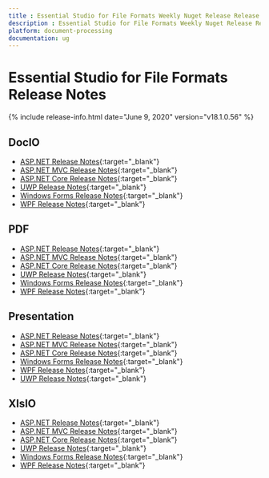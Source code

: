 ```yaml
---
title : Essential Studio for File Formats Weekly Nuget Release Release Notes  
description : Essential Studio for File Formats Weekly Nuget Release Release Notes  
platform: document-processing
documentation: ug
---
```


# Essential Studio for File Formats  Release Notes  

{% include release-info.html date="June 9, 2020" version="v18.1.0.56" %} 

## DocIO

* [ASP.NET Release Notes](/aspnet/release-notes/v18.1.0.56#docio){:target="_blank"}
* [ASP.NET MVC Release Notes](/aspnetmvc/release-notes/v18.1.0.56#docio){:target="_blank"}
* [ASP.NET Core Release Notes](/aspnet-core/release-notes/v18.1.0.56#docio){:target="_blank"}
* [UWP Release Notes](/uwp/release-notes/v18.1.0.56#docio){:target="_blank"}
* [Windows Forms Release Notes](/windowsforms/release-notes/v18.1.0.56#docio){:target="_blank"}
* [WPF Release Notes](/wpf/release-notes/v18.1.0.56#docio){:target="_blank"}


## PDF

* [ASP.NET Release Notes](/aspnet/release-notes/v18.1.0.56#pdf){:target="_blank"}
* [ASP.NET MVC Release Notes](/aspnetmvc/release-notes/v18.1.0.56#pdf){:target="_blank"}
* [ASP.NET Core Release Notes](/aspnet-core/release-notes/v18.1.0.56#pdf){:target="_blank"}
* [UWP Release Notes](/uwp/release-notes/v18.1.0.56#pdf){:target="_blank"}
* [Windows Forms Release Notes](/windowsforms/release-notes/v18.1.0.56#pdf){:target="_blank"}
* [WPF Release Notes](/wpf/release-notes/v18.1.0.56#pdf){:target="_blank"}


## Presentation

* [ASP.NET Release Notes](/aspnet/release-notes/v18.1.0.56#presentation){:target="_blank"}
* [ASP.NET MVC Release Notes](/aspnetmvc/release-notes/v18.1.0.56#presentation){:target="_blank"}
* [ASP.NET Core Release Notes](/aspnet-core/release-notes/v18.1.0.56#presentation){:target="_blank"}
* [Windows Forms Release Notes](/windowsforms/release-notes/v18.1.0.56#presentation){:target="_blank"}
* [WPF Release Notes](/wpf/release-notes/v18.1.0.56#presentation){:target="_blank"}
* [UWP Release Notes](/uwp/release-notes/v18.1.0.56#presentation){:target="_blank"}


## XlsIO

* [ASP.NET Release Notes](/aspnet/release-notes/v18.1.0.56#xlsio){:target="_blank"}
* [ASP.NET MVC Release Notes](/aspnetmvc/release-notes/v18.1.0.56#xlsio){:target="_blank"}
* [ASP.NET Core Release Notes](/aspnet-core/release-notes/v18.1.0.56#xlsio){:target="_blank"}
* [UWP Release Notes](/uwp/release-notes/v18.1.0.56#xlsio){:target="_blank"}
* [Windows Forms Release Notes](/windowsforms/release-notes/v18.1.0.56#xlsio){:target="_blank"}
* [WPF Release Notes](/wpf/release-notes/v18.1.0.56#xlsio){:target="_blank"}